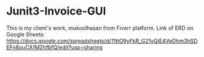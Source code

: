 # Junit3-Invoice-GUI
This is my client's work, mukoolhasan from Fiverr platform. 
Link of ERD on Google Sheets: https://docs.google.com/spreadsheets/d/11ttO9yFkR_G21yQjE4VeDhm3hSDEFn8ouCA1M2hfbfQ/edit?usp=sharing
